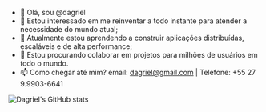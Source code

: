 - 👋 Olá, sou @dagriel
- 👀 Estou interessado em me reinventar a todo instante para atender a necessidade do mundo atual;
- 🌱 Atualmente estou aprendendo a construir aplicações distribuídas, escaláveis e de alta performance;
- 💞️ Estou procurando colaborar em projetos para milhões de usuários em todo o mundo.
- 📫 Como chegar até mim? email: dagriel@gmail.com | Telefone: +55 27 9.9903-6641

![Dagriel's GitHub stats](https://github-readme-stats-brown-eta-15.vercel.app/api?username=dagriel&hide=contribs,prs)

<!---
dagriel/dagriel is a ✨ special ✨ repository because its `README.md` (this file) appears on your GitHub profile.
You can click the Preview link to take a look at your changes.
--->
